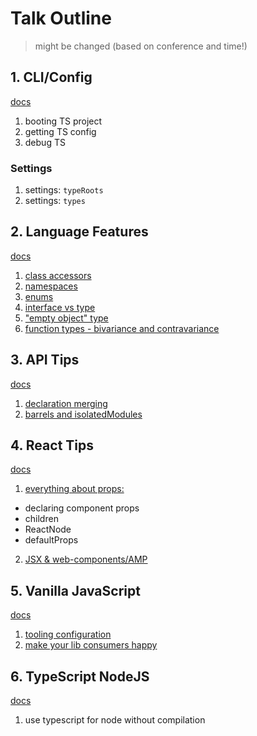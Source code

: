 # Talk Outline

> might be changed (based on conference and time!)

## 1. CLI/Config

[docs](./src/cli-config/README.md)

1. booting TS project
1. getting TS config
1. debug TS

### Settings

1. settings: `typeRoots`
1. settings: `types`

## 2. Language Features

[docs](./src/language-features/README.md)

1. [class accessors](./src/language-features/src/class-acessors.ts)
1. [namespaces](./src/language-features/src/namespace.ts)
1. [enums](./src/language-features/src/enums.ts)
1. [interface vs type](./src/language-features/src/interface-vs-type.ts)
1. ["empty object" type](./src/language-features/src/empty-object.ts)
1. [function types - bivariance and contravariance](./src/language-features/src/function-types.ts)

## 3. API Tips

[docs](./src/api-tips/README.md)

1. [declaration merging](./src/api-tips/src/declaration-merging/model.ts)
1. [barrels and isolatedModules](./src/api-tips/src/reexporting-types-and-isolate-modules/api.ts)

## 4. React Tips

[docs](./src/react-tips/README.md)

1. [everything about props:](./src/react-tips/src/tips-talk-demo.ts)

- declaring component props
- children
- ReactNode
- defaultProps

2. [JSX & web-components/AMP](./src/react-tips/src/web-components.ts)

## 5. Vanilla JavaScript

[docs](./src/vanilla-js/README.md)

1. [tooling configuration](./src/vanilla-js/src/tools-config/webpack.config.js)
1. [make your lib consumers happy](./src/vanilla-js/src/vanilla-js-libs-with-types/index.js)

## 6. TypeScript NodeJS

[docs](./src/ts-node/README.md)

1. use typescript for node without compilation

